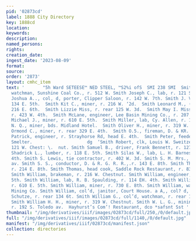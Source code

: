 ```yaml
---
pid: '02873cd'
label: 1888 City Directory
key: 1888cd
location: 
keywords: 
description: 
named_persons: 
rights: 
creation_date: 
ingest_date: '2023-08-09'
format: 
source: 
order: '2873'
layout: cmhc_item
text: '       "5h Ward SETEESE™ NED STEEL, ™S2%i ofS  SMI 238 SMI  Smith Joseph B.,
  watchman, Sunshine Coal Co., r. 512 W. Smith Joseph C., lab, r. 121 S. Toledo av.  Smith
  Joshua A.., col, d, porter, Clipper Saloon, r. 142 W. 7th. Smith J. V. Mrs., r.
  134 E. 5th.  Smith Kit C., miner, r. 216 W. ‘2d.  Smith Leonard M., (Volkert & Smith,)
  216 E. 6th.  Smith Lizzie Miss, r. rear 125 W. 3d.  Smith May I. Miss, teacher,
  r. 423 W. 4th.  Smith McLane, engineer, Lee Basin Mining Co., r. 207 E. 8th Smith
  Michael J., miner, r. 610 E. 5th.  Smith Miller, lab, Cy. Allen, r. 144 W. 4th.  Smith
  N. Q., miner, bds. Midland Hotel.  Smith Oliver H., miner, r. 319 W. Chestnut.  Smith
  Ormond C., miner, r. rear 329 E. 4th.  Smith O.5., fireman, D. & KR. G. R. RK.  Smith
  Patrick, engineer, r. Strayhorse Rd, head E. 4th.  Smith Peter, feeder, American
  Smelter.                     dg  ‘Smith Robert, clk, Louis W. Sweitzer & Co., r.
  121 W. Chest: \.  nut. Smith Samuel B., driver, Frank Bennett, r. 127 W. 2d. Smith
  Shadrick L., lumber, r. 118 E. 5th. Smith Silas W., lab, L. H. Barnes, r. 115 W.
  4th. Smith S. Lewis, tie contractor, r. 402 W. 3d. Smith S. M. Mrs., r. 711 Harrison
  av. Smith S. S., conductor, D. & R. G. R. R.,.r. 143 E. 8th. Smith Thomas, fireman,
  r. 214 E. 8th. Smith Thomas, head cook, Saddle Rock Restaurant, r. 8309 W. 4th.
  Smith William, brakeman, r. 216 W. Chestnut. Smith William, engineer, r. 323 E.
  5th. Smith William, lab, R. B. Spaulding, r. 114 EH. 4th. Smith William, miner,
  r. 610 E. 5th. Smith William, miner, r. 730 E. 8th. Smith William, watchman, Dunkin
  Mining Co. Smith William, col’d, janitor, Court House. a A,, col? d, porter, Theodore
  Schutze, r. rear 134 6t. Smith William G., col’d, watchman, r. rear 111 E. 5th.
  Smith William H. H., miner, r. 319 W. Chestnut. Smith W. L. G., mining engineer,
  r. 192 S. Toledo av.  Hayhurst’s Com’! Restaurant, dco *safsnt Sst '
thumbnail: "/img/derivatives/iiif/images/02873cd/full/250,/0/default.jpg"
full: "/img/derivatives/iiif/images/02873cd/full/1140,/0/default.jpg"
manifest: "/img/derivatives/iiif/02873cd/manifest.json"
collection: directories
---
```

